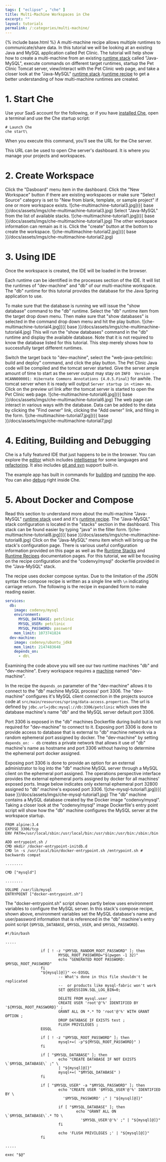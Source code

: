 ```yaml
---
tags: [ "eclipse" , "che" ]
title: Multi-Machine Workspaces in Che
excerpt: ""
layout: tutorials
permalink: /:categories/multi-machine/
---
```

{% include base.html %}
A multi-machine recipe allows multiple runtimes to communicate/share data. In this tutorial we will be looking at an existing Java and MySQL application called Pet Clinic. The tutorial will help show how to create a multi-machine from an existing [runtime stack](doc:stacks) called "Java-MySQL", execute commands on different target runtimes, startup the Pet Clinic Tomcat server, view/interact with the Pet Clinic web page, and take a closer look at the "Java-MySQL" [runtime stack](doc:stacks) /[runtime recipe](doc:recipes) to get a better understanding of how multi-machine runtimes are created.

# 1. Start Che  
Use your SaaS account for the following, or if you have [installed Che](https://eclipse-che.readme.io/docs/che-getting-started), open a terminal and use the Che startup script:
```shell  
# Launch Che
che start\
```
When you execute this command, you'll see the URL for the Che server.

This URL can be used to open Che server's dashboard. It is where you manage your projects and workspaces.
# 2. Create Workspace  
Click the "Dasboard" menu item in the dashboard. Click the "New Workspace" button if there are existing workspaces or make sure "Select Source" category is set to "New from blank, template, or sample project" if one or more workspace exists.
![che-multimachine-tutorial3.jpg]({{ base }}/docs/assets/imgs/che-multimachine-tutorial3.jpg)
Select "Java-MySQL" from the list of available stacks.
![che-multimachine-tutorial1.jpg]({{ base }}/docs/assets/imgs/che-multimachine-tutorial1.jpg)
The other workspace information can remain as it is. Click the "create" button at the bottom to create the workspace.
![che-multimachine-tutorial2.jpg]({{ base }}/docs/assets/imgs/che-multimachine-tutorial2.jpg)

# 3. Using IDE  
Once the workspace is created, the IDE will be loaded in the browser.

Each runtime can be identified in the processes section of the IDE. It will list the runtimes of "dev-machine" and "db" of our multi-machine workspace. The "db" runtime for this tutorial provides the database for the Java Spring application to use.

To make sure that the database is running we will issue the "show database" command to the "db" runtime. Select the "db" runtime item from the target drop down menu. Then make sure that "show databases" is selected in the command drop down menu and hit the play button.
![che-multimachine-tutorial4.jpg]({{ base }}/docs/assets/imgs/che-multimachine-tutorial4.jpg)
This will run the "show databases" command in the "db" runtime and display the available database. Note that it is not required to know the database listed for this tutorial. This step merely shows how to successfully target different runtimes.

Switch the target back to "dev-machine", select the "web-java-petclinic: build and deploy" command, and click the play button. The Pet Clinic Java code will be compiled and the tomcat server started. Give the server ample amount of time to start as the server output may stay on `INFO  Version - HCANN000001: Hibernate Commons Annotations {4.0.5.Final}` for awhile. The tomcat server when it is ready will output `Server startup in <time> ms`. Click on the preview url link after the tomcat server is started to open the Pet Clinic web page.
![che-multimachine-tutorial6.jpg]({{ base }}/docs/assets/imgs/che-multimachine-tutorial6.jpg)
The web page can interact in various ways with the database. Data can be added to the data by clicking the "Find owner" link, clicking the "Add owner" link, and filing in the form.
![che-multimachine-tutorial7.jpg]({{ base }}/docs/assets/imgs/che-multimachine-tutorial7.jpg)

# 4. Editing, Building and Debugging  
Che is a fully featured IDE that just happens to be in the browser. You can explore the [editor](https://eclipse-che.readme.io/docs/editor-settings) which includes [intellisense](https://eclipse-che.readme.io/docs/intellisense) for some languages and [refactoring](https://eclipse-che.readme.io/docs/intellisense#section-refactoring).  It also includes [git and svn](https://eclipse-che.readme.io/docs/git) support built-in.

The example app has built in commands for [building](https://eclipse-che.readme.io/docs/build) and [running](https://eclipse-che.readme.io/docs/run#web-apps) the app.  You can also [debug](https://eclipse-che.readme.io/docs/debug) right inside Che.
# 5. About Docker and Compose  
Read this section to understand more about the multi-machine "Java-MySQL" [runtime stack](doc:stacks) used and it's [runtime recipe](doc:recipes). The "Java-MySQL" stack configuration is located in the "stacks" section in the dashboard. This stack can be found easier by typing "java" in the filter form.
![che-multimachine-tutorial8.jpg]({{ base }}/docs/assets/imgs/che-multimachine-tutorial8.jpg)
Click on the "Java-MySQL" menu item which will bring up the stack's configuration page. There is various useful configuration information provided on this page as well as the [Runtime Stacks](doc:stacks) and [Runtime Recipes](doc:recipes) documentation pages. For this tutorial, we will be focusing on the recipe configuration and the "codenvy/mysql" dockerfile provided in the "Java-MySQL" stack.

The recipe uses docker compose syntax. Due to the limitation of the JSON syntax the compose recipe is written as a single line with `\n` indicating carriage return. The following is the recipe in expanded form to make reading easier.

```yaml    
services:
  db:
    image: codenvy/mysql
    environment:
      MYSQL_DATABASE: petclinic
      MYSQL_USER: petclinic
      MYSQL_PASSWORD: password
    mem_limit: 1073741824
  dev-machine:
    image: codenvy/ubuntu_jdk8
    mem_limit: 2147483648
    depends_on:
      - db\
```

Examining the code above you will see our two runtime machines "db" and "dev-machine". Every workspace requires a [machine](doc:machines) named "dev-machine".

In the recipe the `depends_on` parameter of the "dev-machine" allows it to connect to the "db" machine MySQL process' port 3306. The "dev-machine" configures it's MySQL client connection in the projects source code at `src/main/resources/spring/data-access.properties`. The url is defined by `jdbc.url=jdbc:mysql://db:3306/petclinic` which uses the database machine's name "db" and the MySQL server default port 3306.

Port 3306 is exposed in the "db" machines Dockerfile during build but is not required for "dev-machine" to connect to it. Exposing port 3306 is done to provide access to database that is external to "db" machine network via a random ephemeral port assigned by docker. The "dev-machine" by setting `depends_on: - db` creates a private network that allows it use of "db" machine's name as hostname and port 3306 without having to determine the ephemeral port docker assigned.

Exposing port 3306 is done to provide an option for an external administrator to log into the "db" machine MySQL server through a MySQL client on the ephemeral port assigned. The operations perspective interface provides the external ephemeral ports assigned by docker for all machines' exposed ports. Image below indicates only external ephemeral port 32800 assigned to "db" machine's exposed port 3306.
![che-mysql-tutorial1.jpg]({{ base }}/docs/assets/imgs/che-mysql-tutorial1.jpg)
The "db" machine contains a MySQL database created by the Docker image "codenvy/mysql". Taking a closer look at the "codenvy/mysql" image Dockerfile's entry point script will show how the "db" machine configures the MySQL server at the workspace startup.

```text  
FROM alpine:3.4
EXPOSE 3306/tcp
ENV PATH=/usr/local/sbin:/usr/local/bin:/usr/sbin:/usr/bin:/sbin:/bin

ADD entrypoint.sh /
CMD mkdir /docker-entrypoint-initdb.d
CMD ln -s /usr/local/bin/docker-entrypoint.sh /entrypoint.sh # backwards compat

........

CMD ["mysqld"]

........

VOLUME /var/lib/mysql
ENTRYPOINT ["docker-entrypoint.sh"]
```
The "docker-entrypoint.sh" script shown partly below uses environment variables to configure the MySQL server. In this stack's compose recipe, shown above, environment variables set the MySQL database's name and user/password information that is referenced in the "db" machine's entry point script (`$MYSQL_DATABASE`, `$MYSQL_USER`, and `$MYSQL_PASSWORD`).
```shell  
#!/bin/bash

.....

                if [ ! -z "$MYSQL_RANDOM_ROOT_PASSWORD" ]; then
                        MYSQL_ROOT_PASSWORD="$(pwgen -1 32)"
                        echo "GENERATED ROOT PASSWORD: $MYSQL_ROOT_PASSWORD"
                fi
                "${mysql[@]}" <<-EOSQL
                        -- What's done in this file shouldn't be replicated
                        --  or products like mysql-fabric won't work
                        SET @@SESSION.SQL_LOG_BIN=0;

                        DELETE FROM mysql.user ;
                        CREATE USER 'root'@'%' IDENTIFIED BY '${MYSQL_ROOT_PASSWORD}' ;
                        GRANT ALL ON *.* TO 'root'@'%' WITH GRANT OPTION ;
                        DROP DATABASE IF EXISTS test ;
                        FLUSH PRIVILEGES ;
                EOSQL

                if [ ! -z "$MYSQL_ROOT_PASSWORD" ]; then
                        mysql+=( -p"${MYSQL_ROOT_PASSWORD}" )
                fi

                if [ "$MYSQL_DATABASE" ]; then
             			echo "CREATE DATABASE IF NOT EXISTS \`$MYSQL_DATABASE\` ;" \
            			| "${mysql[@]}"
                        mysql+=( "$MYSQL_DATABASE" )
                fi

                if [ "$MYSQL_USER" -a "$MYSQL_PASSWORD" ]; then
                        echo "CREATE USER '$MYSQL_USER'@'%' IDENTIFIED BY \
                          '$MYSQL_PASSWORD' ;" | "${mysql[@]}"

                        if [ "$MYSQL_DATABASE" ]; then
                                echo "GRANT ALL ON \`$MYSQL_DATABASE\`.* TO \
                                  '$MYSQL_USER'@'%' ;" | "${mysql[@]}"
                        fi

                        echo 'FLUSH PRIVILEGES ;' | "${mysql[@]}"
                fi

.....

exec "$@"
```
